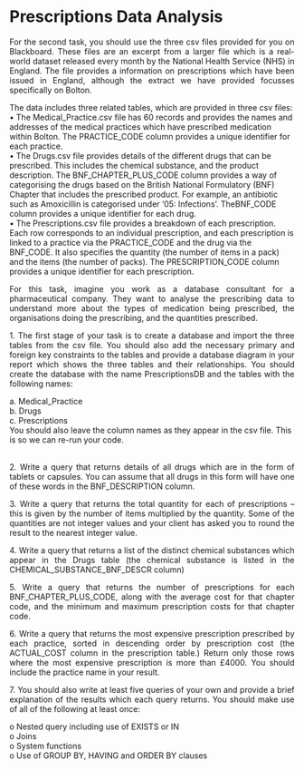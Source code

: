 
# Prescriptions Data Analysis
<p align='justify'>For the second task, you should use the three csv files provided for you on Blackboard. These files are an excerpt from a larger file which is a real-world dataset released every month by the National Health Service (NHS) in England. The file provides a information on prescriptions which have been issued in England, although the extract we have provided focusses specifically on Bolton.</p>
The data includes three related tables, which are provided in three csv files:<br/>
• The Medical_Practice.csv file has 60 records and provides the names and addresses of the medical practices which have prescribed medication within Bolton. The PRACTICE_CODE column provides a unique identifier for each practice.<br/>
• The Drugs.csv file provides details of the different drugs that can be prescribed. This includes the chemical substance, and the product description. The BNF_CHAPTER_PLUS_CODE column provides a way of categorising the drugs based on the British National Formulatory (BNF) Chapter that includes the prescribed product. For example, an antibiotic such as Amoxicillin is categorised under ‘05: Infections’. TheBNF_CODE column provides a unique identifier for each drug.<br/>
• The Prescriptions.csv file provides a breakdown of each prescription. Each row corresponds to an individual prescription, and each prescription is linked to a practice via the PRACTICE_CODE and the drug via the BNF_CODE. It also specifies the quantity (the number of items in a pack) and the items (the number of packs). The PRESCRIPTION_CODE column provides a unique identifier for each prescription.<br/>
<p align='justify'>For this task, imagine you work as a database consultant for a pharmaceutical company. They want to analyse the prescribing data to understand more about the types of medication being prescribed, the organisations doing the prescribing, and the quantities prescribed.</p>
<p align='justify'>1. The first stage of your task is to create a database and import the three tables from the csv file. You should also add the necessary primary and foreign key constraints to the tables and provide a database diagram in your report which shows the three tables and their relationships. You should create the database with the name PrescriptionsDB and the tables with the following names:</p>
a. Medical_Practice<br/>
b. Drugs<br/>
c. Prescriptions<br/>
You should also leave the column names as they appear in the csv file. This is so we can re-run your code.<br/></br>
<p align='justify'>
 2. Write a query that returns details of all drugs which are in the form of tablets or capsules. You can assume that all drugs in this form will have one of these words in the BNF_DESCRIPTION column.</p>
<p align='justify'>
 3. Write a query that returns the total quantity for each of prescriptions – this is given by the number of items multiplied by the quantity. Some of the quantities are not integer values and your client has asked you to round the result to the nearest integer value.</p>
<p align='justify'>4. Write a query that returns a list of the distinct chemical substances which appear in the Drugs table (the chemical substance is listed in the CHEMICAL_SUBSTANCE_BNF_DESCR column)</p>
<p align='justify'>5. Write a query that returns the number of prescriptions for each BNF_CHAPTER_PLUS_CODE, along with the average cost for that chapter code, and the minimum and maximum prescription costs for that chapter code.</p>
<p align='justify'>6. Write a query that returns the most expensive prescription prescribed by each practice, sorted in descending order by prescription cost (the ACTUAL_COST column in the prescription table.) Return only those rows where the most expensive prescription is more than £4000. You should include the practice name in your result.</p>
<p align='justify'>7. You should also write at least five queries of your own and provide a brief explanation
of the results which each query returns. You should make use of all of the following at least once:</p>
o Nested query including use of EXISTS or IN<br/>
o Joins<br/>
o System functions<br/>
o Use of GROUP BY, HAVING and ORDER BY clauses<br/>
 
